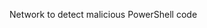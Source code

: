 Network to detect malicious PowerShell code
<!---
Cyberanonet/Cyberanonet is a ✨ special ✨ repository because its `README.md` (this file) appears on your GitHub profile.
You can click the Preview link to take a look at your changes.
--->
